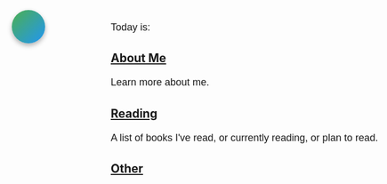 <style>
  p {
    font-family: Arial, sans-serif;
    font-size: 18px;
    line-height: 1.5;
    margin-bottom: 20px;
  }

  span {
    font-weight: bold;
  }
</style>

<p>Today is: <span id="date"></span></p>
<!-- <p>Days since I was born: <span id="days"></span></p> -->

<script>
  // Set the target date
  const targetDate = new Date("1999-12-06");
  
  // Get the current date
  const currentDate = new Date();
  
  // Display the current date
  document.querySelector("#date").innerHTML = currentDate.toDateString();
  
  // Calculate the number of days between the target date and the current date
  const timeDiff = Math.abs(currentDate.getTime() - targetDate.getTime());
  const dayDiff = Math.ceil(timeDiff / (1000 * 3600 * 24));
  
  // Display the number of days
  document.querySelector("#days").innerHTML = dayDiff;
</script>

## [About Me](introduction/introduction.md)

Learn more about me.

## [Reading](books/books.md)

A list of books I've read, or currently reading, or plan to read.

## [Other](misc/misc.md)

<!-- BOUNCING OBJECT START -->
<style>
  #bouncer {
    position: fixed;
    top: 50px;
    left: 50px;
    width: 60px;
    height: 60px;
    border-radius: 50%;
    background: linear-gradient(135deg, #4caf50, #2196f3);
    box-shadow: 0 4px 8px rgba(0,0,0,0.3);
    pointer-events: none; /* so it doesn't block clicks */
    z-index: 9999;        /* always on top */
  }
</style>

<div id="bouncer"></div>

<script>
  (function() {
    const el = document.getElementById("bouncer");
    let x = 100, y = 100;
    let vx = 3, vy = 2; // velocity in px/frame

    function animate() {
      const w = window.innerWidth;
      const h = window.innerHeight;
      const rect = el.getBoundingClientRect();

      x += vx;
      y += vy;

      // Bounce on edges
      if (x <= 0 || x + rect.width >= w) {
        vx *= -1;
        x = Math.max(0, Math.min(x, w - rect.width));
      }
      if (y <= 0 || y + rect.height >= h) {
        vy *= -1;
        y = Math.max(0, Math.min(y, h - rect.height));
      }

      el.style.transform = `translate(${x}px, ${y}px)`;

      requestAnimationFrame(animate);
    }

    animate();
  })();
</script>
<!-- BOUNCING OBJECT END -->
